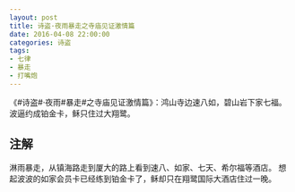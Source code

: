 ```yaml
---
layout: post
title: 诗盗·夜雨暴走之寺庙见证激情篇
date: 2016-04-08 22:00:00
categories: 诗盗
tags:
- 七律
- 暴走
- 打嘴炮
---
```

《#诗盗#·夜雨#暴走#之寺庙见证激情篇》：鸿山寺边速八如，碧山岩下家七福。波逼约成铂金卡，稣只住过大翔鹭。

## 注解
淋雨暴走，从镇海路走到厦大的路上看到速八、如家、七天、希尔福等酒店。
想起波波的如家会员卡已经练到铂金卡了，稣却只在翔鹭国际大酒店住过一晚。
